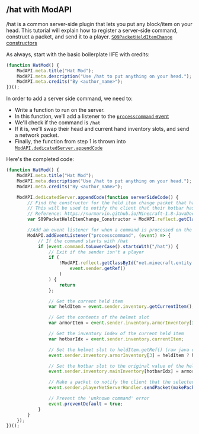 ## /hat with ModAPI
/hat is a common server-side plugin that lets you put any block/item on your head. This tutorial will explain how to register a server-side command, construct a packet, and send it to a player.
[`S09PacketHeldItemChange` constructors]()


As always, start with the basic boilerplate IIFE with credits:
```javascript
(function HatMod() {
    ModAPI.meta.title("Hat Mod");
    ModAPI.meta.description("Use /hat to put anything on your head.");
    ModAPI.meta.credits("By <author_name>");
})();
```
In order to add a server side command, we need to:
- Write a function to run on the server.
- In this function, we'll add a listener to the [`processcommand` event](../apidoc/events.md#server-side-events)
- We'll check if the command is `/hat`
- If it is, we'll swap their head and current hand inventory slots, and send a network packet.
- Finally, the function from step 1 is thrown into [`ModAPI.dedicatedServer.appendCode`](../apidoc/dedicatedserver.md)

Here's the completed code:
```javascript
(function HatMod() {
    ModAPI.meta.title("Hat Mod");
    ModAPI.meta.description("Use /hat to put anything on your head.");
    ModAPI.meta.credits("By <author_name>");

    ModAPI.dedicatedServer.appendCode(function serverSideCode() {
        // Find the constructor for the held item change packet that has only one argument.
        // This will be used to notify the client that their hotbar has been updated.
        // Reference: https://nurmarvin.github.io/Minecraft-1.8-JavaDocs/net/minecraft/network/play/server/S09PacketHeldItemChange.html
        var S09PacketHeldItemChange_Constructor = ModAPI.reflect.getClassByName("S09PacketHeldItemChange").constructors.find(x => x.length === 1);

        //Add an event listener for when a command is processed on the server.
        ModAPI.addEventListener("processcommand", (event) => {
            // If the command starts with /hat
            if (event.command.toLowerCase().startsWith("/hat")) {
                // Exit if the sender isn't a player
                if (
                    !ModAPI.reflect.getClassById("net.minecraft.entity.player.EntityPlayerMP").instanceOf(
                        event.sender.getRef()
                    )
                ) {
                    return
                };

                // Get the current held item
                var heldItem = event.sender.inventory.getCurrentItem();

                // Get the contents of the helmet slot
                var armorItem = event.sender.inventory.armorInventory[3];

                // Get the inventory index of the current held item
                var hotbarIdx = event.sender.inventory.currentItem;

                // Set the helmet slot to heldItem.getRef() (raw java object) if heldItem exists, otherwise set it to null
                event.sender.inventory.armorInventory[3] = heldItem ? heldItem.getRef() : null;

                // Set the hotbar slot to the original value of the helmet slot if it has a value, otherwise set it to null
                event.sender.inventory.mainInventory[hotbarIdx] = armorItem ? armorItem.getRef() : null;

                // Make a packet to notify the client that the selected hotbar slot has been updated.
                event.sender.playerNetServerHandler.sendPacket(makePacketItemChange(hotbarIdx));

                // Prevent the 'unknown command' error
                event.preventDefault = true;
            }
        }
    });
})();
```